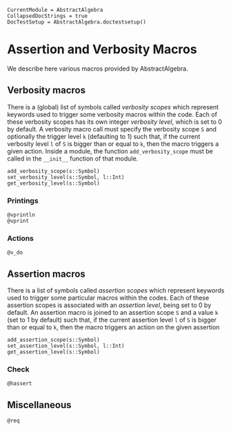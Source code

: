 ```@meta
CurrentModule = AbstractAlgebra
CollapsedDocStrings = true
DocTestSetup = AbstractAlgebra.doctestsetup()
```

# Assertion and Verbosity Macros

We describe here various macros provided by AbstractAlgebra.

## Verbosity macros
There is a (global) list of symbols called *verbosity scopes* which represent keywords used to
trigger some verbosity macros within the code. Each of these verbosity scopes has its own
integer *verbosity level*, which is set to $0$ by default. A verbosity macro call
must specify the verbosity scope `S` and optionally the trigger level `k` (defaulting to $1$) such that,
if the current verbosity level `l` of `S` is bigger than or equal to `k`, then the
macro triggers a given action.  Inside a module, the function `add_verbosity_scope` must be
called in the `__init__` function of that module.

```@docs
add_verbosity_scope(s::Symbol)
set_verbosity_level(s::Symbol, l::Int)
get_verbosity_level(s::Symbol)
```

### Printings

```@docs
@vprintln
@vprint
```

### Actions

```@docs
@v_do
```

## Assertion macros
There is a list of symbols called *assertion scopes* which represent keywords used to
trigger some particular macros within the codes. Each of these assertion scopes is
associated with an *assertion level*, being set to $0$ by default. An assertion macro
is joined to an assertion scope `S` and a value `k` (set to $1$ by default) such that,
if the current assertion level `l` of `S` is bigger than or equal to `k`, then the
macro triggers an action on the given assertion

```@docs
add_assertion_scope(s::Symbol)
set_assertion_level(s::Symbol, l::Int)
get_assertion_level(s::Symbol)
```

### Check

```@docs
@hassert
```

## Miscellaneous

```@docs
@req
```
